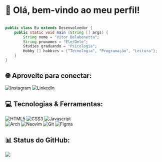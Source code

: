 # 🦊 Olá, bem-vindo ao meu perfil!
``` java

public class Eu extends Desenvolvedor {
    public static void main (String [] args) {
        String nome = "Vitor Delabenetta";
        String pronomes = "Ele/Dele";
        Studies graduando = "Psicologia";
        Hobby [] hobbies = {"Tecnologia", "Programação", "Leitura"};
    }
}

```

## 🌐 Aproveite para conectar:
[![Instagram](https://img.shields.io/badge/Instagram-%23E4405F.svg?style=for-the-badge&logo=Instagram&logoColor=white)](https://instagram.com/vitor_delabenetta)
[![LinkedIn](https://img.shields.io/badge/linkedin-%230077B5.svg?style=for-the-badge&logo=linkedin&logoColor=white)](https://www.linkedin.com/in/gabriel-delabenetta/)

## 💻 Tecnologias & Ferramentas:
![HTML5](https://img.shields.io/badge/html5-%23E34F26.svg?style=for-the-badge&logo=html5&logoColor=white)
![CSS3](https://img.shields.io/badge/css3-%231572B6.svg?style=for-the-badge&logo=css3&logoColor=white)
![Javascript](https://img.shields.io/badge/JavaScript-F7DF1E?style=for-the-badge&logo=javascript&logoColor=black)
<br>
![Arch](https://img.shields.io/badge/Arch%20Linux-1793D1?logo=arch-linux&logoColor=fff&style=for-the-badge)
![Neovim](https://img.shields.io/badge/NeoVim-%2357A143.svg?&style=for-the-badge&logo=neovim&logoColor=white)
![Git](https://img.shields.io/badge/git-%23D92322.svg?style=for-the-badge&logo=git&logoColor=white)
![Figma](https://img.shields.io/badge/figma-A259FF.svg?style=for-the-badge&logo=figma&logoColor=white)

## 📊 Status do GitHub:
![](https://github-readme-stats.vercel.app/api/top-langs/?username=VitorDelabenetta&theme=tokyonight&hide_border=false&include_all_commits=false&count_private=true&layout=compact)
<!-- ![](https://github-readme-stats.vercel.app/api?username=VitorDelabenetta&theme=tokyonight&hide_border=false&include_all_commits=true&count_private=true) -->

<!-- Criado, com modificações, a partir do GPRM ( https://gprm.itsvg.in ) -->
